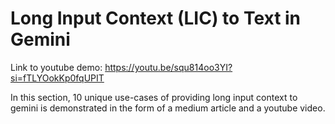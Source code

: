 # Long Input Context (LIC) to Text in Gemini

Link to youtube demo: https://youtu.be/squ814oo3YI?si=fTLYOokKp0fqUPIT

In this section, 10 unique use-cases of providing long input context to gemini is demonstrated in the form of a medium article and a youtube video.





